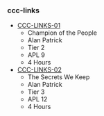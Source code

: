### ccc-links
* [CCC-LINKS-01](http://www.dmsguild.com/product/218722/CCCLINKS01-Champion-of-the-People?affiliate_id=757342)
    * Champion of the People
    * Alan Patrick
    * Tier 2
    * APL 9
    * 4 Hours
* [CCC-LINKS-02](http://www.dmsguild.com/product/218925/CCCLINKS02-The-Secrets-We-Keep?affiliate_id=757342)
    * The Secrets We Keep
    * Alan Patrick
    * Tier 3
    * APL 12
    * 4 Hours
